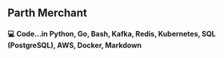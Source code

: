 ## Parth Merchant

#### 💻 Code...in Python, Go, Bash, Kafka, Redis, Kubernetes, SQL (PostgreSQL), AWS, Docker, Markdown <br>
